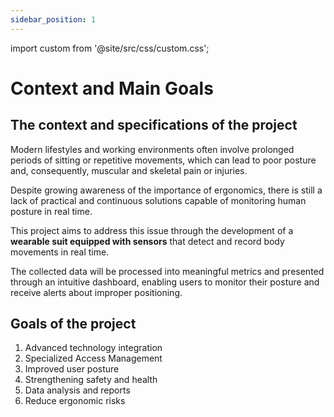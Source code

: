 ```yaml
---
sidebar_position: 1
---
```


import custom from '@site/src/css/custom.css';

# Context and Main Goals

## The context and specifications of the project
Modern lifestyles and working environments often involve prolonged periods of sitting or repetitive movements, which can lead to poor posture and, consequently, muscular and skeletal pain or injuries. 

Despite growing awareness of the importance of ergonomics, there is still a lack of practical and continuous solutions capable of monitoring human posture in real time. 

This project aims to address this issue through the development of a **wearable suit equipped with sensors** that detect and record body movements in real time.

The collected data will be processed into meaningful metrics and presented through an intuitive dashboard, enabling users to monitor their posture and receive alerts about improper positioning.

## Goals of the project

1. Advanced technology integration
2. Specialized Access Management
3. Improved user posture
4. Strengthening safety and health
5. Data analysis and reports
6. Reduce ergonomic risks
